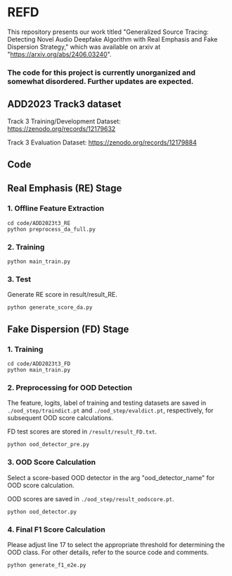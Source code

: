 # REFD
 This repository presents our work titled "Generalized Source Tracing: Detecting Novel Audio Deepfake Algorithm with
Real Emphasis and Fake Dispersion Strategy," which was available on arxiv at "https://arxiv.org/abs/2406.03240".


### The code for this project is currently unorganized and somewhat disordered. Further updates are expected.

## ADD2023 Track3 dataset
Track 3 Training/Development Dataset: https://zenodo.org/records/12179632

Track 3 Evaluation Dataset: https://zenodo.org/records/12179884

## Code

## Real Emphasis (RE) Stage

### 1. Offline Feature Extraction
```
cd code/ADD2023t3_RE
python preprocess_da_full.py 
```

### 2. Training
```
python main_train.py
```

### 3. Test 
Generate RE score in result/result_RE.
```
python generate_score_da.py
```

## Fake Dispersion (FD) Stage

### 1. Training
```
cd code/ADD2023t3_FD
python main_train.py
```

### 2. Preprocessing for OOD Detection
The feature, logits, label of training and testing datasets are saved in `./ood_step/traindict.pt` and `./ood_step/evaldict.pt`, respectively, for subsequent OOD score calculations.

FD test scores are stored in `/result/result_FD.txt`.

```
python ood_detector_pre.py
```

### 3. OOD Score Calculation
Select a score-based OOD detector in the arg "ood_detector_name" for OOD score calculation. 

OOD scores are saved in `./ood_step/result_oodscore.pt`.

```
python ood_detector.py
```

### 4. Final F1 Score Calculation
Please adjust line 17 to select the appropriate threshold for determining the OOD class. For other details, refer to the source code and comments.

```
python generate_f1_e2e.py
```